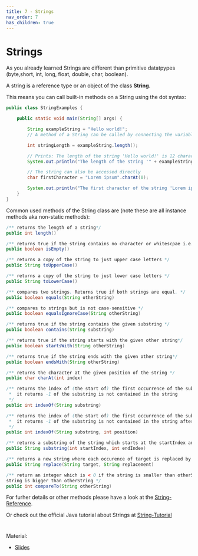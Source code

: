 ```yaml
---
title: 7 - Strings
nav_order: 7
has_children: true
---
```


# Strings

As you already learned Strings are different than primitive datatpypes (byte,short, int, long, float, double, char, boolean).

A string is a reference type or an object of the class **String**.

This means you can call built-in methods on a String using the dot syntax:
```java
public class StringExamples {

    public static void main(String[] args) {

        String exampleString = "Hello world!";
        // A method of a String can be called by connecting the variable with a dot and the name of the method. E.g.:

        int stringLength = exampleString.length();

        // Prints: The length of the string 'Hello world!' is 12 characters!
        System.out.println("The length of the string '" + exampleString + "' is " + stringLength + " characters!");

        // The string can also be accessed directly
        char firstCharacter = "Lorem ipsum".charAt(0);

        System.out.println("The first character of the string 'Lorem ipsum is: '" + firstCharacter + "'!");
    }
}
```

Common used methods of the String class are (note these are all instance methods aka non-static methods):

```java
/** returns the length of a string*/
public int length()

/** returns true if the string contains no character or whitescpae i.e. its length is 0 */
public boolean isEmpty()

/** returns a copy of the string to just upper case letters */
public String toUpperCase()

/** returns a copy of the string to just lower case letters */
public String toLowerCase()

/** compares two strings. Returns true if both strings are equal. */
public boolean equals(String otherString)

/** compares to strings but is not case-sensitive */
public boolean equalsIgnoreCase(String otherString)

/** returns true if the string contains the given substring */
public boolean contains(String substring)

/** returns true if the string starts with the given other string*/
public boolean startsWith(String otherString)

/** returns true if the string ends with the given other string*/
public boolean endsWith(String otherString)

/** returns the character at the given position of the string */
public char charAt(int index)

/** returns the index of (the start of) the first occurrence of the substring in the string. 
 *  it returns -1 of the substring is not contained in the string
 */
public int indexOf(String substring)

/** returns the index of (the start of) the first occurrence of the substring in the string after position
 *  it returns -1 of the substring is not contained in the string after position
 */
public int indexOf(String substring, int position)

/** returns a substring of the string which starts at the startIndex and ends at the endIndex */
public String substring(int startIndex, int endIndex)

/** returns a new string where each occurence of target is replaced by replacement*/
public String replace(String target, String replacement)

/** return an integer which is < 0 if the string is smaller than otherString, 0 if the strings are equal and > 0 if the 
string is bigger than otherString */
public int compareTo(String otherString)
```

For furher details or other methods please have a look at the [String-Reference](https://docs.oracle.com/javase/10/docs/api/java/lang/String.html).

Or check out the official Java tutorial about Strings at [String-Tutorial](https://docs.oracle.com/javase/tutorial/java/data/strings.html)

# 

Material:
- [Slides](https://drive.google.com/open?id=1V9Sqz18Fgq7cxAGw18B6Q0dSzI06ClctXZQHC5kqDnw)
